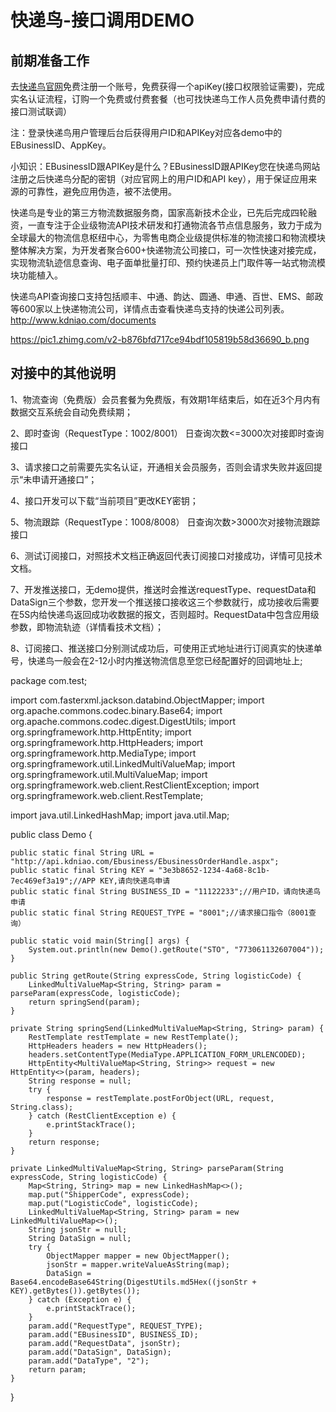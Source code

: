 # 快递鸟-接口调用DEMO
## 前期准备工作
去[快递鸟官网](http://www.kdniao.com/reg)免费注册一个账号，免费获得一个apiKey(接口权限验证需要)，完成实名认证流程，订购一个免费或付费套餐（也可找快递鸟工作人员免费申请付费的接口测试联调）

注：登录快递鸟用户管理后台后获得用户ID和APIKey对应各demo中的EBusinessID、AppKey。

小知识：EBusinessID跟APIKey是什么？EBusinessID跟APIKey您在快递鸟网站注册之后快递鸟分配的密钥（对应官网上的用户ID和API key），用于保证应用来源的可靠性，避免应用伪造，被不法使用。

快递鸟是专业的第三方物流数据服务商，国家高新技术企业，已先后完成四轮融资，一直专注于企业级物流API技术研发和打通物流各节点信息服务，致力于成为全球最大的物流信息枢纽中心，为零售电商企业级提供标准的物流接口和物流模块整体解决方案，为开发者聚合600+快递物流公司接口，可一次性快速对接完成，实现物流轨迹信息查询、电子面单批量打印、预约快递员上门取件等一站式物流模块功能植入。

快递鸟API查询接口支持包括顺丰、中通、韵达、圆通、申通、百世、EMS、邮政等600家以上快递物流公司，详情点击查看快递鸟支持的快递公司列表。http://www.kdniao.com/documents

https://pic1.zhimg.com/v2-b876bfd717ce94bdf105819b58d36690_b.png


## 对接中的其他说明
1、物流查询（免费版）会员套餐为免费版，有效期1年结束后，如在近3个月内有数据交互系统会自动免费续期；

2、即时查询（RequestType：1002/8001） 日查询次数<=3000次对接即时查询接口

3、请求接口之前需要先实名认证，开通相关会员服务，否则会请求失败并返回提示“未申请开通接口”；

4、接口开发可以下载“当前项目”更改KEY密钥；

5、物流跟踪（RequestType：1008/8008） 日查询次数>3000次对接物流跟踪接口

6、测试订阅接口，对照技术文档正确返回代表订阅接口对接成功，详情可见技术文档。

7、开发推送接口，无demo提供，推送时会推送requestType、requestData和DataSign三个参数，您开发一个推送接口接收这三个参数就行，成功接收后需要在5S内给快递鸟返回成功收数据的报文，否则超时。RequestData中包含应用级参数，即物流轨迹（详情看技术文档）；

8、订阅接口、推送接口分别测试成功后，可使用正式地址进行订阅真实的快递单号，快递鸟一般会在2-12小时内推送物流信息至您已经配置好的回调地址上;

package com.test;

import com.fasterxml.jackson.databind.ObjectMapper;
import org.apache.commons.codec.binary.Base64;
import org.apache.commons.codec.digest.DigestUtils;
import org.springframework.http.HttpEntity;
import org.springframework.http.HttpHeaders;
import org.springframework.http.MediaType;
import org.springframework.util.LinkedMultiValueMap;
import org.springframework.util.MultiValueMap;
import org.springframework.web.client.RestClientException;
import org.springframework.web.client.RestTemplate;

import java.util.LinkedHashMap;
import java.util.Map;

public class Demo {

    public static final String URL = "http://api.kdniao.com/Ebusiness/EbusinessOrderHandle.aspx";
    public static final String KEY = "3e3b8652-1234-4a68-8c1b-7ec469ef3a19";//APP KEY,请向快递鸟申请
    public static final String BUSINESS_ID = "11122233";//用户ID，请向快递鸟申请
    public static final String REQUEST_TYPE = "8001";//请求接口指令（8001查询）

    public static void main(String[] args) {
        System.out.println(new Demo().getRoute("STO", "773061132607004"));
    }

    public String getRoute(String expressCode, String logisticCode) {
        LinkedMultiValueMap<String, String> param = parseParam(expressCode, logisticCode);
        return springSend(param);
    }

    private String springSend(LinkedMultiValueMap<String, String> param) {
        RestTemplate restTemplate = new RestTemplate();
        HttpHeaders headers = new HttpHeaders();
        headers.setContentType(MediaType.APPLICATION_FORM_URLENCODED);
        HttpEntity<MultiValueMap<String, String>> request = new HttpEntity<>(param, headers);
        String response = null;
        try {
            response = restTemplate.postForObject(URL, request, String.class);
        } catch (RestClientException e) {
            e.printStackTrace();	
        }
        return response;
    }

    private LinkedMultiValueMap<String, String> parseParam(String expressCode, String logisticCode) {
        Map<String, String> map = new LinkedHashMap<>();
        map.put("ShipperCode", expressCode);
        map.put("LogisticCode", logisticCode);
        LinkedMultiValueMap<String, String> param = new LinkedMultiValueMap<>();
        String jsonStr = null;
        String DataSign = null;
        try {
            ObjectMapper mapper = new ObjectMapper();
            jsonStr = mapper.writeValueAsString(map);
            DataSign = Base64.encodeBase64String(DigestUtils.md5Hex((jsonStr + KEY).getBytes()).getBytes());
        } catch (Exception e) {
            e.printStackTrace();
        }
        param.add("RequestType", REQUEST_TYPE);
        param.add("EBusinessID", BUSINESS_ID);
        param.add("RequestData", jsonStr);
        param.add("DataSign", DataSign);
        param.add("DataType", "2");
        return param;
    }
}

